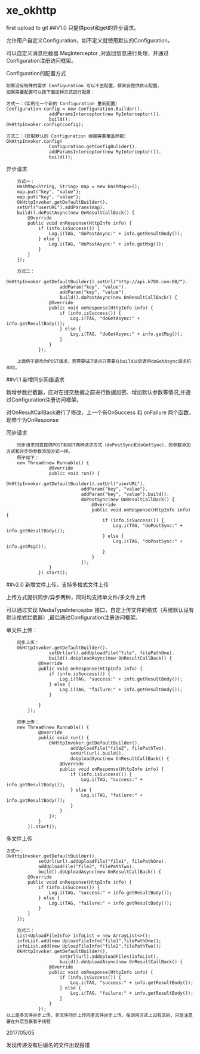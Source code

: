 # xe_okhttp
first upload to git
##V1.0
只提供post和get的异步请求。

允许用户自定义Configuration，如不定义就使用默认的Configuration。

可以自定义消息拦截器 MsgInterceptor ,对返回信息进行处理，并通过Configuration注册访问框架。

Configuration的配置方式
    
    如果没有特殊的需求 Configuration 可以不去配置，框架会提供默认配置。
    如果需要配置可以按下面这种方式进行配置：
    
    方式一：（实例化一个新的 Configuration 重新配置）
    Configuration config = new Configuration.Builder().
                    addParamsInterceptor(new MyInterceptor()).
                    build();
    OkHttpInvoker.config(config);
    
    方式二：（获取默认的 Configuration 根据需要覆盖参数）
    OkHttpInvoker.config(
                    Configuration.getConfigBulider().
                    addParamsInterceptor(new MyInterceptor()).
                    build());
    
异步请求

        方式一：
        HashMap<String, String> map = new HashMap<>();
        map.put("key", "value");
        map.put("key", "value");
        OkHttpInvoker.getDefaultBuilder().
        setUrl("userURL").addParams(map).
        build().doPostAsync(new OnResultCallBack() {
            @Override
            public void onResponse(HttpInfo info) {
                if (info.isSuccess()) {
                    Log.i(TAG, "doPostAsync:" + info.getResultBody());
                } else {
                    Log.i(TAG, "doPostAsync:" + info.getMsg());
                }
            }
        });
        
        方式二：
        OkHttpInvoker.getDefaultBuilder().setUrl("http://api.k780.com:88/").
                        addParam("key", "value").                        
                        addParam("key", "value").
                        build().doPostAsync(new OnResultCallBack() {
                    @Override
                    public void onResponse(HttpInfo info) {
                        if (info.isSuccess()) {
                            Log.i(TAG, "doGetAsync:" + info.getResultBody());
                        } else {
                            Log.i(TAG, "doGetAsync:" + info.getMsg());
                        }
                    }
                });
                
        上面例子是均为POST请求，若需要GET请求只需要在build以后调用doGetAsync请求机即可。
        
##v1.1 
新增同步网络请求

新增参数拦截器，应对在提交数据之前进行数据加密、增加默认参数等情况,并通过Configuration注册访问框架。

对OnResultCallBack进行了修改，上一个有OnSuccess 和 onFailure 两个函数，现修个为OnResponse

同步请求

        同步请求同意提供POST和GET两种请求方式（doPostSync和doGetSync），的参数添加方式和异步的参数添加方式一样。
        例子如下：
        new Thread(new Runnable() {
                    @Override
                    public void run() {
                        OkHttpInvoker.getDefaultBuilder().setUrl("userURL").
                                addParam("key", "value").                            
                                addParam("key", "value").build().
                                doPostSync(new OnResultCallBack() {
                                    @Override
                                    public void onResponse(HttpInfo info) {
                                        if (info.isSuccess()) {
                                            Log.i(TAG, "doPostSync:" + info.getResultBody());
                                        } else {
                                            Log.i(TAG, "doPostSync:" + info.getMsg());
                                        }
                                    }
                                });
                    }
                }).start();

##v2.0
新增文件上传，支持多格式文件上传

上传方式提供同步/异步两种，同时均支持单文件/多文件上传

可以通过实现 MediaTypeInterceptor 接口，自定上传文件的格式（系统默认设有默认格式拦截器）,最后通过Configuration注册访问框架。

单文件上传：

        同步上传：
        OkHttpInvoker.getDefaultBuilder().
                    setUrl(url).addUploadFile("file", filePathOne).
                    build().doUploadAsync(new OnResultCallBack() {
                @Override
                public void onResponse(HttpInfo info) {
                    if (info.isSuccess()) {
                        Log.i(TAG, "success:" + info.getResultBody());
                    } else {
                        Log.i(TAG, "failure:" + info.getResultBody());
                    }
    
                }
            });
            
        同步上传：
        new Thread(new Runnable() {
                @Override
                public void run() {
                    OkHttpInvoker.getDefaultBuilder().
                            addUploadFile("file2", filePathTwo).
                            setUrl(url).build().
                            doUploadSync(new OnResultCallBack() {
                        @Override
                        public void onResponse(HttpInfo info) {
                            if (info.isSuccess()) {
                                Log.i(TAG, "success:" + info.getResultBody());
                            } else {
                                Log.i(TAG, "failure:" + info.getResultBody());
                            }
                        }
                    });
                }
            }).start();
    
多文件上传
    
    方式一：
    OkHttpInvoker.getDefaultBuilder().
                setUrl(url).addUploadFile("file1", filePathOne).
                addUploadFile("file2", filePathTwo).
                build().doUploadAsync(new OnResultCallBack() {
            @Override
            public void onResponse(HttpInfo info) {
                if (info.isSuccess()) {
                    Log.i(TAG, "success:" + info.getResultBody());
                } else {
                    Log.i(TAG, "failure:" + info.getResultBody());
                }
            }
        });
        
        方式二：
        List<UploadFileInfo> infoList = new ArrayList<>();
        infoList.add(new UploadFileInfo("file1",filePathOne));
        infoList.add(new UploadFileInfo("file2",filePathTwo));
        OkHttpInvoker.getDefaultBuilder().
                        setUrl(url).addUploadFiles(infoList).
                        build().doUploadAsync(new OnResultCallBack() {
                    @Override
                    public void onResponse(HttpInfo info) {
                        if (info.isSuccess()) {
                            Log.i(TAG, "success:" + info.getResultBody());
                        } else {
                            Log.i(TAG, "failure:" + info.getResultBody());
                        }
                    }
                });
    以上是多文件异步上传，多文件同步上传同多文件异步上传，在调用方式上没有区别，只是注意要在外层包裹着子线程
    
2017/05/05

发现传递没有后缀名的文件出现报错
